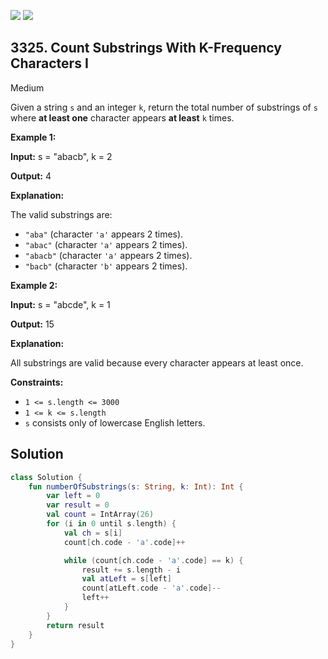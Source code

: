 [![](https://img.shields.io/github/stars/javadev/LeetCode-in-Kotlin?label=Stars&style=flat-square)](https://github.com/javadev/LeetCode-in-Kotlin)
[![](https://img.shields.io/github/forks/javadev/LeetCode-in-Kotlin?label=Fork%20me%20on%20GitHub%20&style=flat-square)](https://github.com/javadev/LeetCode-in-Kotlin/fork)

## 3325\. Count Substrings With K-Frequency Characters I

Medium

Given a string `s` and an integer `k`, return the total number of substrings of `s` where **at least one** character appears **at least** `k` times.

**Example 1:**

**Input:** s = "abacb", k = 2

**Output:** 4

**Explanation:**

The valid substrings are:

*   `"aba"` (character `'a'` appears 2 times).
*   `"abac"` (character `'a'` appears 2 times).
*   `"abacb"` (character `'a'` appears 2 times).
*   `"bacb"` (character `'b'` appears 2 times).

**Example 2:**

**Input:** s = "abcde", k = 1

**Output:** 15

**Explanation:**

All substrings are valid because every character appears at least once.

**Constraints:**

*   `1 <= s.length <= 3000`
*   `1 <= k <= s.length`
*   `s` consists only of lowercase English letters.

## Solution

```kotlin
class Solution {
    fun numberOfSubstrings(s: String, k: Int): Int {
        var left = 0
        var result = 0
        val count = IntArray(26)
        for (i in 0 until s.length) {
            val ch = s[i]
            count[ch.code - 'a'.code]++

            while (count[ch.code - 'a'.code] == k) {
                result += s.length - i
                val atLeft = s[left]
                count[atLeft.code - 'a'.code]--
                left++
            }
        }
        return result
    }
}
```